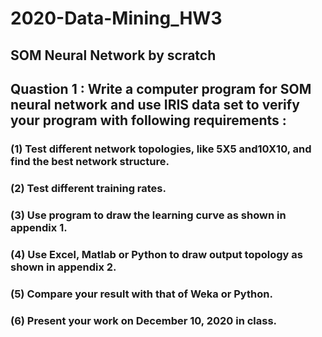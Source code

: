 # 2020-Data-Mining_HW3
## SOM Neural Network by scratch
## Quastion 1 : Write a computer program for SOM neural network and use IRIS data set to verify your program with following requirements :
### (1) Test different network topologies, like 5X5 and10X10, and find the best network structure.
### (2) Test different training rates.
### (3) Use program to draw the learning curve as shown in appendix 1.
### (4) Use Excel, Matlab or Python to draw output topology as shown in appendix 2.
### (5) Compare your result with that of Weka or Python.
### (6) Present your work on December 10, 2020 in class.
